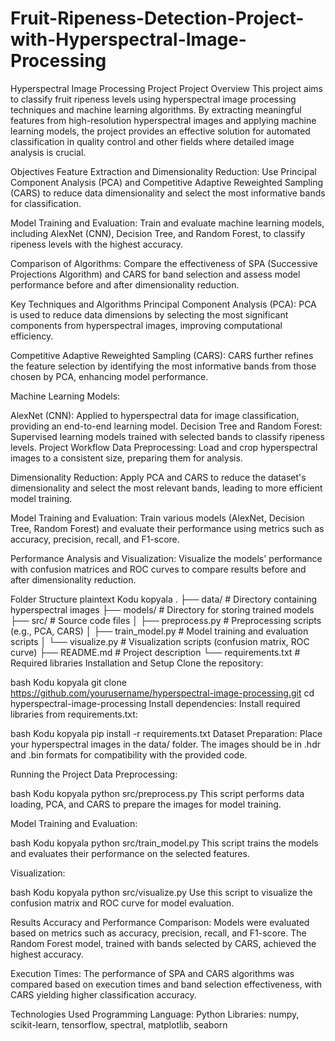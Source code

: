 # Fruit-Ripeness-Detection-Project-with-Hyperspectral-Image-Processing
Hyperspectral Image Processing Project
Project Overview
This project aims to classify fruit ripeness levels using hyperspectral image processing techniques and machine learning algorithms. By extracting meaningful features from high-resolution hyperspectral images and applying machine learning models, the project provides an effective solution for automated classification in quality control and other fields where detailed image analysis is crucial.

Objectives
Feature Extraction and Dimensionality Reduction:
Use Principal Component Analysis (PCA) and Competitive Adaptive Reweighted Sampling (CARS) to reduce data dimensionality and select the most informative bands for classification.

Model Training and Evaluation:
Train and evaluate machine learning models, including AlexNet (CNN), Decision Tree, and Random Forest, to classify ripeness levels with the highest accuracy.

Comparison of Algorithms:
Compare the effectiveness of SPA (Successive Projections Algorithm) and CARS for band selection and assess model performance before and after dimensionality reduction.

Key Techniques and Algorithms
Principal Component Analysis (PCA):
PCA is used to reduce data dimensions by selecting the most significant components from hyperspectral images, improving computational efficiency.

Competitive Adaptive Reweighted Sampling (CARS):
CARS further refines the feature selection by identifying the most informative bands from those chosen by PCA, enhancing model performance.

Machine Learning Models:

AlexNet (CNN): Applied to hyperspectral data for image classification, providing an end-to-end learning model.
Decision Tree and Random Forest: Supervised learning models trained with selected bands to classify ripeness levels.
Project Workflow
Data Preprocessing:
Load and crop hyperspectral images to a consistent size, preparing them for analysis.

Dimensionality Reduction:
Apply PCA and CARS to reduce the dataset's dimensionality and select the most relevant bands, leading to more efficient model training.

Model Training and Evaluation:
Train various models (AlexNet, Decision Tree, Random Forest) and evaluate their performance using metrics such as accuracy, precision, recall, and F1-score.

Performance Analysis and Visualization:
Visualize the models' performance with confusion matrices and ROC curves to compare results before and after dimensionality reduction.

Folder Structure
plaintext
Kodu kopyala
.
├── data/                           # Directory containing hyperspectral images
├── models/                         # Directory for storing trained models
├── src/                            # Source code files
│   ├── preprocess.py               # Preprocessing scripts (e.g., PCA, CARS)
│   ├── train_model.py              # Model training and evaluation scripts
│   └── visualize.py                # Visualization scripts (confusion matrix, ROC curve)
├── README.md                       # Project description
└── requirements.txt                # Required libraries
Installation and Setup
Clone the repository:

bash
Kodu kopyala
git clone https://github.com/yourusername/hyperspectral-image-processing.git
cd hyperspectral-image-processing
Install dependencies: Install required libraries from requirements.txt:

bash
Kodu kopyala
pip install -r requirements.txt
Dataset Preparation:
Place your hyperspectral images in the data/ folder. The images should be in .hdr and .bin formats for compatibility with the provided code.

Running the Project
Data Preprocessing:

bash
Kodu kopyala
python src/preprocess.py
This script performs data loading, PCA, and CARS to prepare the images for model training.

Model Training and Evaluation:

bash
Kodu kopyala
python src/train_model.py
This script trains the models and evaluates their performance on the selected features.

Visualization:

bash
Kodu kopyala
python src/visualize.py
Use this script to visualize the confusion matrix and ROC curve for model evaluation.

Results
Accuracy and Performance Comparison:
Models were evaluated based on metrics such as accuracy, precision, recall, and F1-score. The Random Forest model, trained with bands selected by CARS, achieved the highest accuracy.

Execution Times:
The performance of SPA and CARS algorithms was compared based on execution times and band selection effectiveness, with CARS yielding higher classification accuracy.

Technologies Used
Programming Language: Python
Libraries: numpy, scikit-learn, tensorflow, spectral, matplotlib, seaborn
